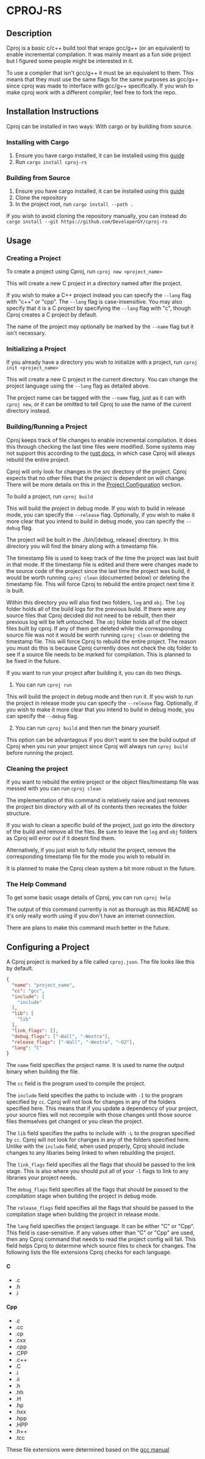 # CPROJ-RS
## Description
Cproj is a basic c/c++ build tool that wraps gcc/g++ (or an equivalent) to
enable incremental compilation. It was mainly meant as a fun side project but I
figured some people might be interested in it.

To use a compiler that isn't gcc/g++ it must be an equivalent to them. This
means that they must use the same flags for the same purposes as gcc/g++ since
cproj was made to interface with gcc/g++ specifically. If you wish to make cproj
work with a different compiler, feel free to fork the repo.

## Installation Instructions
Cproj can be installed in two ways: With cargo or by building from source.

### Installing with Cargo
1. Ensure you have cargo installed, it can be installed using this 
   [guide](https://www.rust-lang.org/tools/install)
2. Run `cargo install cproj-rs`

### Building from Source
1. Ensure you have cargo installed, it can be installed using this 
   [guide](https://www.rust-lang.org/tools/install)
2. Clone the repository
3. In the project root, run `cargo install --path .`

If you wish to avoid cloning the repository manually, you can instead do
`cargo install --git https://github.com/DeveloperGY/cproj-rs`

## Usage
### Creating a Project
To create a project using Cproj, run `cproj new <project_name>`

This will create a new C project in a directory named after the project.

If you wish to make a C++ project instead you can specify the `--lang` flag with
"c++" or "cpp". The `--lang` flag is case-insensitive. You may also specify that
it is a C project by specifying the `--lang` flag with "c", though Cproj creates
a C project by default.

The name of the project may optionally be marked by the `--name` flag but it
isn't necessary.

### Initializing a Project
If you already have a directory you wish to initialize with a project, run
`cproj init <project_name>`

This will create a new C project in the current directory. You can change the
project language using the `--lang` flag as detailed above.

The project name can be tagged with the `--name` flag, just as it can with
`cproj new`, or it can be omitted to tell Cproj to use the name of the current
directory instead.

### Building/Running a Project
Cproj keeps track of file changes to enable incremental compilation. It does
this through checking the last time files were modified. Some systems may not
support this according to the
[rust docs](https://doc.rust-lang.org/std/fs/struct.Metadata.html#method.modified),
in which case Cproj will always rebuild the entire project.

Cproj will only look for changes in the src directory of the project. Cproj
expects that no other files that the project is dependent on will change. There
will be more details on this in the
[Project Configuration](#configuring-a-project) section.

To build a project, run `cproj build`

This will build the project in debug mode. If you wish to build in release mode,
you can specify the `--release` flag. Optionally, if you wish to make it more
clear that you intend to build in debug mode, you can specify the `--debug`
flag.

The project will be built in the ./bin/[debug, release] directory. In this
directory you will find the binary along with a timestamp file. 

The timestamp file is used to keep track of the time the project was last built
in that mode. If the timestamp file is edited and there were changes made to the
source code of the project since the last time the project was build, it would
be worth running `cproj clean` (documented below) or deleting the timestamp
file. This will force Cproj to rebuild the entire project next time it is built.

Within this directory you will also find two folders, `log` and `obj`. The `log`
folder holds all of the build logs for the previous build. If there were any
source files that Cproj decided did not need to be rebuilt, then their previous
log will be left untouched. The `obj` folder holds all of the object files built
by cproj. If any of them get deleted while the corresponding source file was not
it would be worth running `cproj clean` or deleting the timestamp file. This
will force Cproj to rebuild the entire project. The reason you must do this is
because Cproj currently does not check the obj folder to see if a source file
needs to be marked for compilation. This is planned to be fixed in the future.

If you want to run your project after building it, you can do two things.

1. You can run `cproj run`

This will build the project in debug mode and then run it. If you wish to run
the project in release mode you can specify the `--release` flag. Optionally, if
you wish to make it more clear that you intend to build in debug mode, you can
specify the `--debug` flag.

2. You can run `cproj build` and then run the binary yourself.

This option can be advantagous if you don't want to see the build output of
Cproj when you run your project since Cproj will always run `cproj build` before
running the project.

### Cleaning the project
If you want to rebuild the entire project or the object files/timestamp file was
messed with you can run `cproj clean`

The implementation of this command is relatively naive and just removes the
project bin directory with all of its contents then recreates the folder
structure.

If you wish to clean a specific build of the project, just go into the directory
of the build and remove all the files. Be sure to leave the `log` and `obj`
folders as Cproj will error out if it doesnt find them.

Alternatively, if you just wish to fully rebuild the project, remove the
corresponding timestamp file for the mode you wish to rebuild in.

It is planned to make the Cproj clean system a bit more robust in the future.

### The Help Command
To get some basic usage details of Cproj, you can run `cproj help`

The output of this command currently is not as thorough as this README so it's
only really worth using if you don't have an internet connection.

There are plans to make this command much better in the future.

## Configuring a Project
A Cproj project is marked by a file called `cproj.json`. The file looks like
this by default.
```json
{
  "name": "project_name",
  "cc": "gcc",
  "include": [
    "include"
  ],
  "lib": [
    "lib"
  ],
  "link_flags": [],
  "debug_flags": ["-Wall", "-Wextra"],
  "release_flags": ["-Wall", "-Wextra", "-O2"],
  "lang": "C"
}
```
The `name` field specifies the project name. It is used to name the output
binary when building the file.

The `cc` field is the program used to compile the project.

The `include` field specifies the paths to include with `-I` to the program
specified by `cc`. Cproj will not look for changes in any of the folders
specified here. This means that if you update a dependency of your project,
your source files will not recompile with those changes until those source files
themselves get changed or you clean the project.

The `lib` field specifies the paths to include with `-L` to the progran
specified by `cc`. Cproj will not look for changes in any of the folders
specified here. Unlike with the `include` field, when used properly, Cproj
should include changes to any libaries being linked to when rebuilding the
project.

The `link_flags` field specifies all the flags that should be passed to the link
stage. This is also where you should put all of your `-l` flags to link to any
libraries your project needs.

The `debug_flags` field specifies all the flags that should be passed to the
compilation stage when building the project in debug mode.

The `release_flags` field specifies all the flags that should be passed to the
compilation stage when building the project in release mode.

The `lang` field specifies the project language. It can be either "C" or "Cpp".
This field is case-sensitive. If any values other than "C" or "Cpp" are used,
then any Cproj command that needs to read the project config will fail. This
field helps Cproj to determine which source files to check for changes. The
following lists the file extensions Cproj checks for each language.
#### C
  - .c
  - .h
  - .i 
#### Cpp
  - .c
  - .cc
  - .cp
  - .cxx
  - .cpp
  - .CPP
  - .c++
  - .C
  - .i
  - .ii
  - .h
  - .hh
  - .H
  - .hp
  - .hxx
  - .hpp
  - .HPP
  - .h++
  - .tcc

These file extensions were determined based on the
[gcc manual](https://gcc.gnu.org/onlinedocs/gcc/Overall-Options.html)